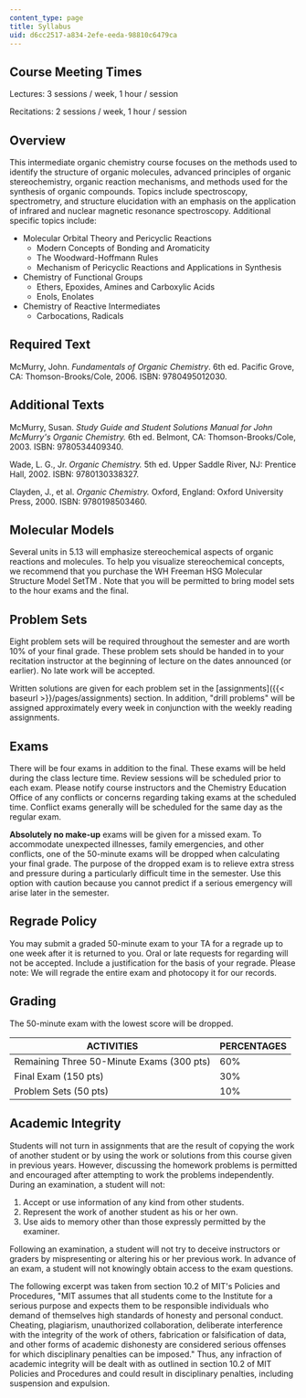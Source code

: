 ```yaml
---
content_type: page
title: Syllabus
uid: d6cc2517-a834-2efe-eeda-98810c6479ca
---
```


Course Meeting Times
--------------------

Lectures: 3 sessions / week, 1 hour / session

Recitations: 2 sessions / week, 1 hour / session

Overview
--------

This intermediate organic chemistry course focuses on the methods used to identify the structure of organic molecules, advanced principles of organic stereochemistry, organic reaction mechanisms, and methods used for the synthesis of organic compounds. Topics include spectroscopy, spectrometry, and structure elucidation with an emphasis on the application of infrared and nuclear magnetic resonance spectroscopy. Additional specific topics include:

*   Molecular Orbital Theory and Pericyclic Reactions
    *   Modern Concepts of Bonding and Aromaticity
    *   The Woodward-Hoffmann Rules
    *   Mechanism of Pericyclic Reactions and Applications in Synthesis
*   Chemistry of Functional Groups
    *   Ethers, Epoxides, Amines and Carboxylic Acids
    *   Enols, Enolates
*   Chemistry of Reactive Intermediates
    *   Carbocations, Radicals

Required Text
-------------

McMurry, John. _Fundamentals of Organic Chemistry_. 6th ed. Pacific Grove, CA: Thomson-Brooks/Cole, 2006. ISBN: 9780495012030.

Additional Texts
----------------

McMurry, Susan. _Study Guide and Student Solutions Manual for John McMurry's Organic Chemistry._ 6th ed. Belmont, CA: Thomson-Brooks/Cole, 2003. ISBN: 9780534409340.

Wade, L. G., Jr. _Organic Chemistry._ 5th ed. Upper Saddle River, NJ: Prentice Hall, 2002. ISBN: 9780130338327.

Clayden, J., et al. _Organic Chemistry._ Oxford, England: Oxford University Press, 2000. ISBN: 9780198503460.

Molecular Models
----------------

Several units in 5.13 will emphasize stereochemical aspects of organic reactions and molecules. To help you visualize stereochemical concepts, we recommend that you purchase the WH Freeman HSG Molecular Structure Model SetTM . Note that you will be permitted to bring model sets to the hour exams and the final.

Problem Sets
------------

Eight problem sets will be required throughout the semester and are worth 10% of your final grade. These problem sets should be handed in to your recitation instructor at the beginning of lecture on the dates announced (or earlier). No late work will be accepted.

Written solutions are given for each problem set in the [assignments]({{< baseurl >}}/pages/assignments) section. In addition, "drill problems" will be assigned approximately every week in conjunction with the weekly reading assignments.

Exams
-----

There will be four exams in addition to the final. These exams will be held during the class lecture time. Review sessions will be scheduled prior to each exam. Please notify course instructors and the Chemistry Education Office of any conflicts or concerns regarding taking exams at the scheduled time. Conflict exams generally will be scheduled for the same day as the regular exam.

**Absolutely no make-up** exams will be given for a missed exam. To accommodate unexpected illnesses, family emergencies, and other conflicts, one of the 50-minute exams will be dropped when calculating your final grade. The purpose of the dropped exam is to relieve extra stress and pressure during a particularly difficult time in the semester. Use this option with caution because you cannot predict if a serious emergency will arise later in the semester.

Regrade Policy
--------------

You may submit a graded 50-minute exam to your TA for a regrade up to one week after it is returned to you. Oral or late requests for regarding will not be accepted. Include a justification for the basis of your regrade. Please note: We will regrade the entire exam and photocopy it for our records.

Grading
-------

The 50-minute exam with the lowest score will be dropped.

| ACTIVITIES | PERCENTAGES |
| --- | --- |
| Remaining Three 50-Minute Exams (300 pts) | 60% |
| Final Exam (150 pts) | 30% |
| Problem Sets (50 pts) | 10% 

Academic Integrity
------------------

Students will not turn in assignments that are the result of copying the work of another student or by using the work or solutions from this course given in previous years. However, discussing the homework problems is permitted and encouraged after attempting to work the problems independently. During an examination, a student will not:

1.  Accept or use information of any kind from other students.
2.  Represent the work of another student as his or her own.
3.  Use aids to memory other than those expressly permitted by the examiner.

Following an examination, a student will not try to deceive instructors or graders by mispresenting or altering his or her previous work. In advance of an exam, a student will not knowingly obtain access to the exam questions.

The following excerpt was taken from section 10.2 of MIT's Policies and Procedures, "MIT assumes that all students come to the Institute for a serious purpose and expects them to be responsible individuals who demand of themselves high standards of honesty and personal conduct. Cheating, plagiarism, unauthorized collaboration, deliberate interference with the integrity of the work of others, fabrication or falsification of data, and other forms of academic dishonesty are considered serious offenses for which disciplinary penalties can be imposed." Thus, any infraction of academic integrity will be dealt with as outlined in section 10.2 of MIT Policies and Procedures and could result in disciplinary penalties, including suspension and expulsion.